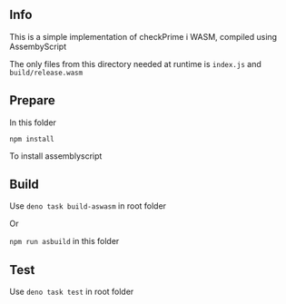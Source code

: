 ## Info

This is a simple implementation of checkPrime i WASM, compiled using AssembyScript

The only files from this directory needed at runtime is `index.js` and `build/release.wasm`

## Prepare

In this folder

`npm install`

To install assemblyscript

## Build

Use `deno task build-aswasm` in root folder

Or 

`npm run asbuild` in this folder

## Test

Use `deno task test` in root folder